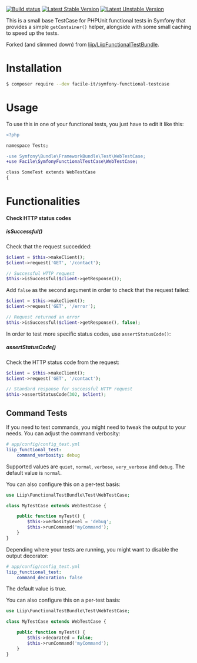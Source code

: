 [![Build status][Travis Master image]][Travis Master]
[![Latest Stable Version](https://poser.pugx.org/facile-it/symfony-functional-testcase/v/stable)](https://packagist.org/packages/facile-it/symfony-functional-testcase)
[![Latest Unstable Version](https://poser.pugx.org/facile-it/symfony-functional-testcase/v/unstable)](https://packagist.org/packages/facile-it/symfony-functional-testcase)

This is a small base TestCase for PHPUnit functional tests in Symfony that provides a simple `getContainer()` helper, 
alongside with some small caching to speed up the tests. 

Forked (and slimmed down) from [liip/LiipFunctionalTestBundle](https://github.com/liip/LiipFunctionalTestBundle). 

# Installation
```bash
$ composer require --dev facile-it/symfony-functional-testcase
```

# Usage
To use this in one of your functional tests, you just have to edit it like this:

```diff
<?php

namespace Tests;

-use Symfony\Bundle\FrameworkBundle\Test\WebTestCase;
+use Facile\SymfonyFunctionalTestCase\WebTestCase;

class SomeTest extends WebTestCase
{
```

# Functionalities

#### Check HTTP status codes

##### isSuccessful()

Check that the request succedded:

```php
$client = $this->makeClient();
$client->request('GET', '/contact');

// Successful HTTP request
$this->isSuccessful($client->getResponse());
```

Add `false` as the second argument in order to check that the request failed:

```php
$client = $this->makeClient();
$client->request('GET', '/error');

// Request returned an error
$this->isSuccessful($client->getResponse(), false);
```

In order to test more specific status codes, use `assertStatusCode()`:

##### assertStatusCode()

Check the HTTP status code from the request:

```php
$client = $this->makeClient();
$client->request('GET', '/contact');

// Standard response for successful HTTP request
$this->assertStatusCode(302, $client);
```

## Command Tests
If you need to test commands, you might need to tweak the output to your needs.
You can adjust the command verbosity:
```yaml
# app/config/config_test.yml
liip_functional_test:
    command_verbosity: debug
```
Supported values are ```quiet```, ```normal```, ```verbose```, ```very_verbose```
and ```debug```. The default value is ```normal```.

You can also configure this on a per-test basis:
```php
use Liip\FunctionalTestBundle\Test\WebTestCase;

class MyTestCase extends WebTestCase {

    public function myTest() {
        $this->verbosityLevel = 'debug';
        $this->runCommand('myCommand');
    }
}
```

Depending where your tests are running, you might want to disable the output
decorator:
```yaml
# app/config/config_test.yml
liip_functional_test:
    command_decoration: false
```
The default value is true.

You can also configure this on a per-test basis:
```php
use Liip\FunctionalTestBundle\Test\WebTestCase;

class MyTestCase extends WebTestCase {

    public function myTest() {
        $this->decorated = false;
        $this->runCommand('myCommand');
    }
}
```

[Travis Master]: https://travis-ci.org/facile-it/symfony-functional-testcase
[Travis Master image]: https://travis-ci.org/facile-it/symfony-functional-testcase.svg?branch=master
